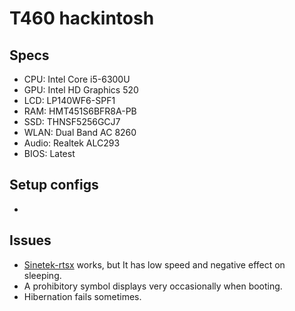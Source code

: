 # T460 hackintosh

## Specs
- CPU: Intel Core i5-6300U
- GPU: Intel HD Graphics 520
- LCD: LP140WF6-SPF1
- RAM: HMT451S6BFR8A-PB
- SSD: THNSF5256GCJ7
- WLAN: Dual Band AC 8260
- Audio: Realtek ALC293
- BIOS: Latest

## Setup configs
-

## Issues
- [Sinetek-rtsx](https://github.com/cholonam/Sinetek-rtsx) works, but It has low speed and negative effect on sleeping.
- A prohibitory symbol displays very occasionally when booting.
- Hibernation fails sometimes.